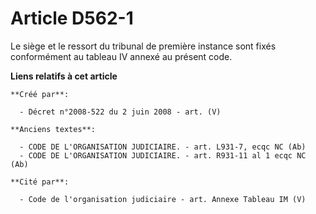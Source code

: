 # Article D562-1

Le siège et le ressort du tribunal de première instance sont fixés conformément au tableau IV annexé au présent code.

**Liens relatifs à cet article**

	**Créé par**:

	  - Décret n°2008-522 du 2 juin 2008 - art. (V)

	**Anciens textes**:

	  - CODE DE L'ORGANISATION JUDICIAIRE. - art. L931-7, ecqc NC (Ab)
	  - CODE DE L'ORGANISATION JUDICIAIRE. - art. R931-11 al 1 ecqc NC (Ab)

	**Cité par**:

	  - Code de l'organisation judiciaire - art. Annexe Tableau IM (V)
